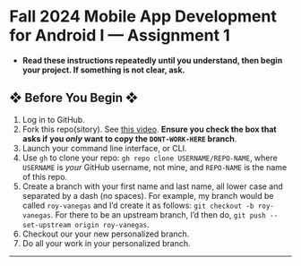 # Fall 2024 Mobile App Development for Android I — Assignment 1

* **Read these instructions repeatedly until you understand, then begin your project. If something is not clear, ask.**

## ❖ Before You Begin ❖

1. Log in to GitHub.
2. Fork this repo(sitory). See [this video](http://code-warrior.github.io/tutorials/git/github/forking-and-cloning-at-the-github-web-site/). **Ensure you check the box that asks if you *only* want to copy the `DONT-WORK-HERE` branch**.
3. Launch your command line interface, or CLI.
4. Use `gh` to clone your repo: `gh repo clone USERNAME/REPO-NAME`, where `USERNAME` is *your* GitHub username, not mine, and `REPO-NAME` is the name of this repo.
5. Create a branch with your first name and last name, all lower case and separated by a dash (no spaces). For example, my branch would be called `roy-vanegas` and I’d create it as follows: `git checkout -b roy-vanegas`. For there to be an upstream branch, I’d then do, `git push --set-upstream origin roy-vanegas`.
6. Checkout our your new personalized branch.
7. Do all your work in your personalized branch.

---
